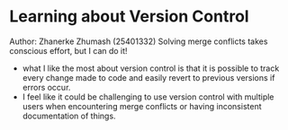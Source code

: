 # Learning about Version Control
Author: Zhanerke Zhumash (25401332)
Solving merge conflicts takes conscious effort, but I can do it!

- what I like the most about version control is that it is possible to track every change made to code and easily revert to previous versions if errors occur.
- I feel like it could be challenging to use version control with multiple users when encountering merge conflicts or having inconsistent documentation of things.